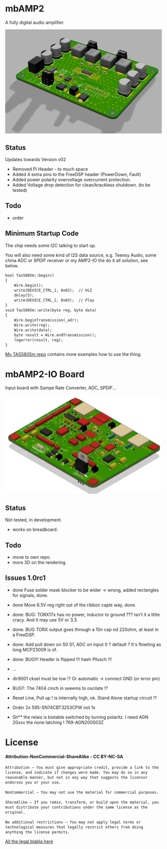 # mbAMP2

A fully digital audio amplifier.

![pcb](images/pcb3-AMP2.png)

## Status

Updates towards Version v02
* Removed Pi Header - to much space
* Added 4 extra pins to the FreeDSP header (PowerDown, Fault)
* Added power polarity overvoltage overcurrent protection.
* Added Voltage drop detection for clean/krackless shutdown. (to be tested)

## Todo

* order

## Minimum Startup Code

The chip needs some I2C talking to start up.

You will also need some kind of I2S data source, e.g. Teensy Audio, some china ADC or SPDIF receiver or my AMP2-IO the do it all solution, see below.

```
bool Tas5805m::begin()
{
    Wire.begin();
    write(DEVICE_CTRL_2, 0x02);  // HiZ
    delay(5);
    write(DEVICE_CTRL_2, 0x03);  // Play
}
void Tas5805m::write(byte reg, byte data)
{
    Wire.beginTransmission(_adr);
    Wire.write(reg);
    Wire.write(data);
    byte result = Wire.endTransmission();
    logerror(result, reg);
}
```

[My TAS5805m repo](https://github.com/mariosgit/TAS58xx) contains more examples how to use the thing.

# mbAMP2-IO Board

Input board with Sampe Rate Converter, ADC, SPDIF...

![pcb](images/pcb1.png)

## Status

Not tested, in development.

* works on breadboard.

## Todo

* move to own repo.
* more 3D on the rendering.

## Issues 1.0rc1

* done Fuse solder mask blocker to be wider -> wrong, added rectangles for signals, done.
* done Move 6.5V reg right out of the ribbon caple way, done.
* done: BUG: TORX17x has no power, inductor to ground ??? isn't it a little cracy. And it may use 5V or 3.3.
* done: BUG TORX  output goes through a 10n cap nd 220ohm, at least in a FreeDSP.
* done: Add pull down on S0 S1, ADC on input 0 ? default ? It's flowting as long MCP23009 is of.
* done: BUG!!! Header is flipped !!! haeh Pfusch !!!
* ...
* dir9001 cksel must be low !? Or automatic -> connect GND (or error pin)


* BUG?: The 7404 cinch in seeems to oscilate !?
* Reset Line, Pull up ! is internally high, ok. Stand Alone startup circuit !?

* Order 2x 595-SN74CBT3253CPW not 1x
* Sh** the relais is bistable switched by turning polaritz. I need AGN 20xxx the none latching ! 769-AGN200S03Z 

# License

#### Attribution-NonCommercial-ShareAlike - CC BY-NC-SA

```
Attribution — You must give appropriate credit, provide a link to the license, and indicate if changes were made. You may do so in any reasonable manner, but not in any way that suggests the licensor endorses you or your use.

NonCommercial — You may not use the material for commercial purposes.

ShareAlike — If you remix, transform, or build upon the material, you must distribute your contributions under the same license as the original.

No additional restrictions — You may not apply legal terms or technological measures that legally restrict others from doing anything the license permits.
```
[All the legal blabla here](https://creativecommons.org/licenses/by-nc-sa/4.0/legalcode)
